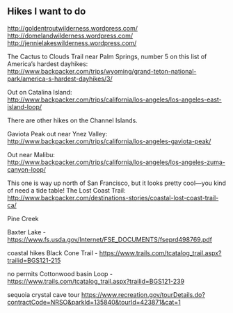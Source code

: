 
## Hikes I want to do

http://goldentroutwilderness.wordpress.com/  
http://domelandwilderness.wordpress.com/  
http://jennielakeswilderness.wordpress.com/  


The Cactus to Clouds Trail near Palm Springs, number 5 on this list of America’s hardest dayhikes:  
http://www.backpacker.com/trips/wyoming/grand-teton-national-park/america-s-hardest-dayhikes/3/  

Out on Catalina Island:  
http://www.backpacker.com/trips/california/los-angeles/los-angeles-east-island-loop/  

There are other hikes on the Channel Islands.  

Gaviota Peak out near Ynez Valley:  
http://www.backpacker.com/trips/california/los-angeles-gaviota-peak/  

Out near Malibu:  
http://www.backpacker.com/trips/california/los-angeles/los-angeles-zuma-canyon-loop/  

This one is way up north of San Francisco, but it looks pretty cool—you kind of need a tide table!  The Lost Coast Trail:  
http://www.backpacker.com/destinations-stories/coastal-lost-coast-trail-ca/  


Pine Creek

Baxter Lake - https://www.fs.usda.gov/Internet/FSE_DOCUMENTS/fseprd498769.pdf

coastal hikes
Black Cone Trail - https://www.trails.com/tcatalog_trail.aspx?trailid=BGS121-215

no permits
Cottonwood basin Loop - https://www.trails.com/tcatalog_trail.aspx?trailid=BGS121-239

sequoia crystal cave tour
https://www.recreation.gov/tourDetails.do?contractCode=NRSO&parkId=135840&tourId=423871&cat=1

